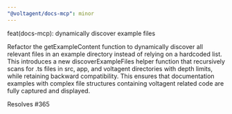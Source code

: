 ```yaml
---
"@voltagent/docs-mcp": minor
---
```


feat(docs-mcp): dynamically discover example files

Refactor the getExampleContent function to dynamically discover all relevant files in an example directory instead of relying on a hardcoded list. This introduces a new discoverExampleFiles helper function that recursively scans for .ts files in src, app, and voltagent directories with depth limits, while retaining backward compatibility. This ensures that documentation examples with complex file structures containing voltagent related code are fully captured and displayed.

Resolves #365
